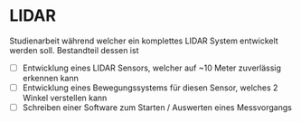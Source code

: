 # LIDAR

Studienarbeit während welcher ein komplettes LIDAR System entwickelt werden soll.
Bestandteil dessen ist

- [ ] Entwicklung eines LIDAR Sensors, welcher auf ~10 Meter zuverlässig erkennen kann
- [ ] Entwicklung eines Bewegungssystems für diesen Sensor, welches 2 Winkel verstellen kann
- [ ] Schreiben einer Software zum Starten / Auswerten eines Messvorgangs
